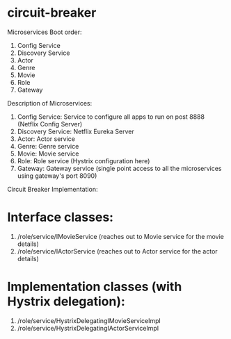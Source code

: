 # circuit-breaker

Microservices Boot order:
1. Config Service
2. Discovery Service
3. Actor
4. Genre
5. Movie
6. Role
7. Gateway

Description of Microservices:
1. Config Service: Service to configure all apps to run on post 8888 (Netflix Config Server)
2. Discovery Service:  Netflix Eureka Server
3. Actor: Actor service
4. Genre: Genre service
5. Movie: Movie service
6. Role: Role service (Hystrix configuration here)
7. Gateway: Gateway service (single point access to all the microservices using gateway's port 8090)

Circuit Breaker Implementation:

# Interface classes:
1. /role/service/IMovieService (reaches out to Movie service for the movie details)
2. /role/service/IActorService (reaches out to Actor service for the actor details)

# Implementation classes (with Hystrix delegation):
1. /role/service/HystrixDelegatingIMovieServiceImpl 
2. /role/service/HystrixDelegatingIActorServiceImpl 

